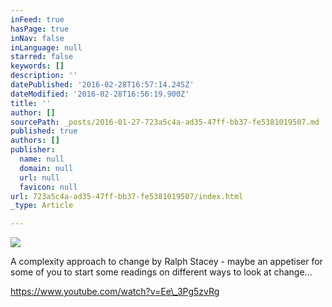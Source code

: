 ```yaml
---
inFeed: true
hasPage: true
inNav: false
inLanguage: null
starred: false
keywords: []
description: ''
datePublished: '2016-02-28T16:57:14.245Z'
dateModified: '2016-02-28T16:56:19.900Z'
title: ''
author: []
sourcePath: _posts/2016-01-27-723a5c4a-ad35-47ff-bb37-fe5381019507.md
published: true
authors: []
publisher:
  name: null
  domain: null
  url: null
  favicon: null
url: 723a5c4a-ad35-47ff-bb37-fe5381019507/index.html
_type: Article

---
```

![](https://the-grid-user-content.s3-us-west-2.amazonaws.com/6015b1ce-ff9c-4175-addd-e6a2ffd7ee88.jpg)

A complexity approach to change by Ralph Stacey - maybe an appetiser for some of you to start some readings on different ways to look at change...

https://www.youtube.com/watch?v=Ee\_3Pg5zvRg